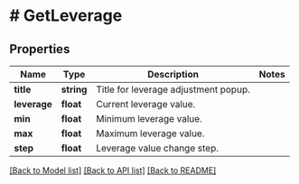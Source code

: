 # # GetLeverage

## Properties

Name | Type | Description | Notes
------------ | ------------- | ------------- | -------------
**title** | **string** | Title for leverage adjustment popup. |
**leverage** | **float** | Current leverage value. |
**min** | **float** | Minimum leverage value. |
**max** | **float** | Maximum leverage value. |
**step** | **float** | Leverage value change step. |

[[Back to Model list]](../../README.md#models) [[Back to API list]](../../README.md#endpoints) [[Back to README]](../../README.md)
